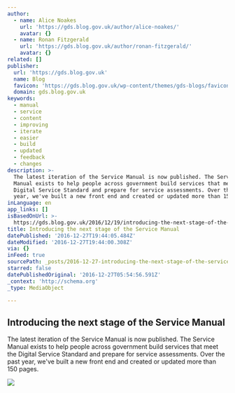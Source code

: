 ```yaml
---
author:
  - name: Alice Noakes
    url: 'https://gds.blog.gov.uk/author/alice-noakes/'
    avatar: {}
  - name: Ronan Fitzgerald
    url: 'https://gds.blog.gov.uk/author/ronan-fitzgerald/'
    avatar: {}
related: []
publisher:
  url: 'https://gds.blog.gov.uk'
  name: Blog
  favicon: 'https://gds.blog.gov.uk/wp-content/themes/gds-blogs/favicon.ico'
  domain: gds.blog.gov.uk
keywords:
  - manual
  - service
  - content
  - improving
  - iterate
  - easier
  - build
  - updated
  - feedback
  - changes
description: >-
  The latest iteration of the Service Manual is now published. The Service
  Manual exists to help people across government build services that meet the
  Digital Service Standard and prepare for service assessments. Over the past
  year, we've built a new front end and created or updated more than 150 pages.
inLanguage: en
app_links: []
isBasedOnUrl: >-
  https://gds.blog.gov.uk/2016/12/19/introducing-the-next-stage-of-the-service-manual/
title: Introducing the next stage of the Service Manual
datePublished: '2016-12-27T19:44:05.484Z'
dateModified: '2016-12-27T19:44:00.308Z'
via: {}
inFeed: true
sourcePath: _posts/2016-12-27-introducing-the-next-stage-of-the-service-manual.md
starred: false
datePublishedOriginal: '2016-12-27T05:54:56.591Z'
_context: 'http://schema.org'
_type: MediaObject

---
```

<article style=""><h1>Introducing the next stage of the Service Manual</h1><p>The latest iteration of the Service Manual is now published. The Service Manual exists to help people across government build services that meet the Digital Service Standard and prepare for service assessments. Over the past year, we've built a new front end and created or updated more than 150 pages.</p><img src="https://gds.blog.gov.uk/wp-content/themes/gds-blogs/build/govuk_template/assets/images/opengraph-image.png?0.10.0" /></article>